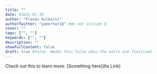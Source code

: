 ```yaml
---
title: ""
date: #2021-01-16
author: "Pranav Kulkarni"
authorTwitter: "gamerhat18" #do not include @
cover: ""
tags: ["", ""]
keywords: ["", ""]
description: ""
showFullContent: false
draft: true #false  #make this false when the edits are finalised
---
```


Check out this to learn more: [Something here](Its Link)
